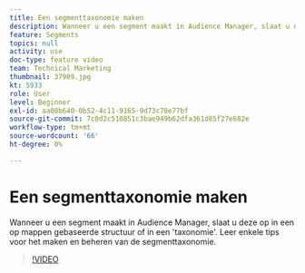 ```yaml
---
title: Een segmenttaxonomie maken
description: Wanneer u een segment maakt in Audience Manager, slaat u deze op in een op mappen gebaseerde structuur of in een 'taxonomie'. Leer enkele tips voor het maken en beheren van de segmenttaxonomie.
feature: Segments
topics: null
activity: use
doc-type: feature video
team: Technical Marketing
thumbnail: 37909.jpg
kt: 5933
role: User
level: Beginner
exl-id: aa00b640-0b52-4c11-9165-9d73c78e77bf
source-git-commit: 7c0d2c510851c3bae949b62dfa361d85f27e682e
workflow-type: tm+mt
source-wordcount: '66'
ht-degree: 0%

---
```


# Een segmenttaxonomie maken

Wanneer u een segment maakt in Audience Manager, slaat u deze op in een op mappen gebaseerde structuur of in een &#39;taxonomie&#39;. Leer enkele tips voor het maken en beheren van de segmenttaxonomie.

>[!VIDEO](https://video.tv.adobe.com/v/37909/?quality=12&learn=on)

